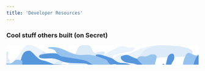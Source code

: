 ```yaml
---
title: 'Developer Resources'
---
```



<column class="page-developers__hero-container">

<block>

<developers-hero></developers-hero>

</block>

</column>







<column>

<block>

<developers-features></developers-features>

</block>

</column> 







<column>

<block>



<developers-start-here></developers-start-here>

</block>

</column> 









<column>

<block>

<developers-pathway pathId="1"></developers-pathway>
<developers-pathway pathId="2"></developers-pathway>
<developers-pathway pathId="3"></developers-pathway>

</block>

</column>








<column>

<block>

<developers-help-new-devs></developers-help-new-devs>

</block>

</column> 







<column>

<block>

<developers-card-resources></developers-card-resources>

</block>

</column> 








<column>

<block>

<developers-advanced></developers-advanced>

</block>

</column> 





<column>

<block>

<developers-funding></developers-funding>

</block>

</column>





<column class="page-developers__dev-questions">

<block>

<developers-questions></developers-questions>

</block>

</column>








<!-- Controlls  -->
<column number="2" class="page-developers__horizontal-scroll">

<block >

### Cool stuff others built (on Secret)

</block>

<block class="justify-right">

<scroll-horizontal></scroll-horizontal>

</block>

</column>









<!-- Horizontal Scroll -->
<column class="page-developers__cool-stuff spacer-s horizontal-slider" mode="full">

<block>

<developers-cool-stuff></developers-cool-stuff>

</block>

</column>









<!-- General CTAs -->
<column class="spacer-s" number="2" number-m="2" number-s="1">

<block >

<general-ctas id="get-started"></general-ctas>

</block>

<block >

<general-ctas id="join-the-community"></general-ctas>

</block>

</column >







<!-- swirl -->
<!-- <column class="developers__swirl__bottom">

<block>

<img class="" src="../../src/assets/swirl-dev-blue-bottom.svg" />

</block>

</column> -->

<!-- swirl -->
<column class="developers__swirl__bottom" mode="full">

<block>

<img class="get-scrt__align-img" src="../../src/assets/swirl-dev-blue-bottom.svg" />

</block>

</column>
